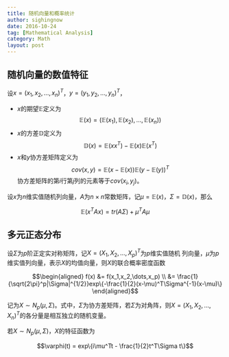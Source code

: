 ```yaml
---
title: 随机向量和概率统计
author: sighingnow
date: 2016-10-24
tag: [Mathematical Analysis]
category: Math
layout: post
---
```


<!--more-->

随机向量的数值特征
------------------

设$x = (x_1, x_2, \dots, x_n)^T$，$y = (y_1, y_2, \dots, y_n)^T$，

+ $x$的期望$\mathbb{E}$定义为
  $$\mathbb{E}(x) = (\mathbb{E}(x_1), \mathbb{E}(x_2), \dots, \mathbb{E}(x_n))$$
+ $x$的方差$\mathbb{D}$定义为
  $$\mathbb{D}(x) = \mathbb{E}(xx^T)-\mathbb{E}(x)\mathbb{E}(x^T)$$
+ $x$和$y$协方差矩阵定义为
  $$cov(x, y) = \mathbb{E}(x-\mathbb{E}(x))\mathbb{E}(y-\mathbb{E}(y))^T$$
  协方差矩阵的第$i$行第$j$列的元素等于$cov(x_i, y_j)$。

设$x$为$n$维实值随机列向量，$A$为$n \times n$常数矩阵，记$\mu=\mathbb{E}(x)$，$\Sigma=\mathbb{D}(x)$，那么

$$\mathbb{E}(x^TAx)=tr(A\Sigma)+\mu^TA\mu$$

多元正态分布
------------

设$\Sigma$为$p$阶正定实对称矩阵，记$X = (X_1, X_2, \dots, X_p)^T$为$p$维实值随机
列向量，$\mu$为$p$维实值列向量，表示$X$的均值向量，则$X$的联合概率密度函数

$$\begin{aligned} f(x)
    &= f(x_1,x_2,\dots,x_p) \\
    &= \frac{1}{\sqrt{2\pi}^p|\Sigma|^{1/2}}exp\{-\frac{1}{2}(x-\mu)^T\Sigma^{-1}(x-\mu)\}
\end{aligned}$$

记为$X \sim N_p(\mu, \Sigma)$。式中，$\Sigma$为协方差矩阵，若$\Sigma$为对角阵，则$X=(X_1, X_2,
\dots, X_n)^T$的各分量是相互独立的随机变量。

若$X \sim N_p(\mu, \Sigma)$，$X$的特征函数为

$$\varphi(t) = exp\{i\mu^Tt - \frac{1}{2}t^T\Sigma t\}$$
